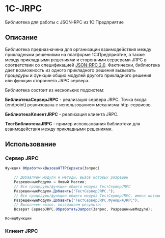 # 1С-JRPC
Библиотека для работы с JSON-RPC из 1С:Предприятие
## Описание
Библиотека предназначена для организации взаимодействия между прикладными решениями на платформе 1С:Предприятие, а также между прикладными решениями и сторонними серверами JRPC в соответствии со 
спецификацией [JSON-RPC 2.0](https://www.jsonrpc.org/specification).
Фактически, библиотека дает возможность из одного прикладного решения вызывать процедуры и функции общих модулей другого прикладного решения или функции стороннего JRPC сервера.

Библиотека состоит из нескольких подсистем:

**БиблиотекаСерверJRPC** - реализация сервера JRPC. Точка входа (endpoint) реализована с использованием механизма http-сервисов.

**БиблиотекаКлиентJRPC** - реализация клиента JRPC.

**ТестБиблиотекаJRPC** - пример использования библиотеки для взаимодействия между прикладными решениями.

## Использование
### Сервер JRPC

```javascript
Функция ОбработчикВызоваHTTPСервиса(Запрос)
	
    // Добавляем модули и методы, вызов которых разрешен
    РазрешенныеМодули = Новый Массив;
    // Все процедуры/функции общего модуля ТестСерверJRPC
    РазрешенныеМодули.Добавить("ТестСерверJRPC.");
    // Все процедуры/функции общего модуля ТестСерверJRPC, имена которых начинаются на ФункцияJRPC 
    РазрешенныеМодули.Добавить("ТестСерверJRPC.ФункцияJRPC");
    // Выполняем вызов, возвращаем результат
    Возврат СерверJRPC.ОбработатьЗапрос(Запрос, РазрешенныеМодули);
	
КонецФункции
```

### Клиент JRPC

